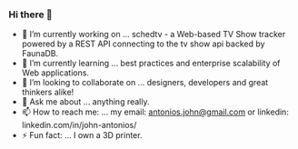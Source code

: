 ### Hi there 👋

- 🔭 I’m currently working on ... schedtv - a Web-based TV Show tracker powered by a REST API connecting to the tv show api backed by FaunaDB.
- 🌱 I’m currently learning ... best practices and enterprise scalability of Web applications.
- 👯 I’m looking to collaborate on ... designers, developers and great thinkers alike!
- 💬 Ask me about ... anything really.
- 📫 How to reach me: ... my email: antonios.john@gmail.com or linkedin: linkedin.com/in/john-antonios/
- ⚡ Fun fact: ... I own a 3D printer.
